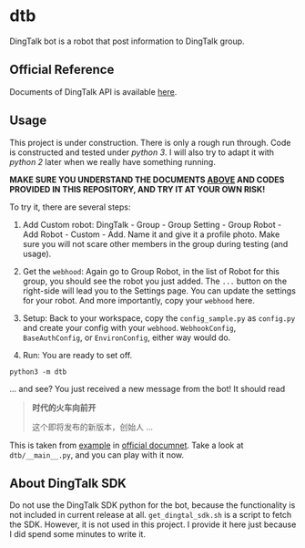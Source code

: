 # dtb

DingTalk bot is a robot that post information to DingTalk group.

## Official Reference

Documents of DingTalk API is available [here](https://open-doc.dingtalk.com/microapp/serverapi2/qf2nxq).

## Usage

This project is under construction. There is only a rough run through.
Code is constructed and tested under *python 3*.
I will also try to adapt it with *python 2* later when we really have something running.

**MAKE SURE YOU UNDERSTAND THE DOCUMENTS [ABOVE](#official-reference) AND CODES PROVIDED IN THIS REPOSITORY, AND TRY IT AT YOUR OWN RISK!**

To try it, there are several steps:

1. Add Custom robot: DingTalk - Group - Group Setting - Group Robot - Add Robot - Custom - Add. Name it and give it a profile photo. Make sure you will not scare other members in the group during testing (and usage).

2. Get the `webhood`: Again go to Group Robot, in the list of Robot for this group, you should see the robot you just added. The `...` button on the right-side will lead you to the Settings page. You can update the settings for your robot. And more importantly, copy your `webhood` here.

3. Setup: Back to your workspace, copy the `config_sample.py` as `config.py` and create your config with your `webhood`. `WebhookConfig`, `BaseAuthConfig`, or `EnvironConfig`, either way would do.

4. Run: You are ready to set off.
```
python3 -m dtb
```
... and see? You just received a new message from the bot!
It should read
> **时代的火车向前开**
>
> 这个即将发布的新版本，创始人 ...

This is taken from [example](https://open-doc.dingtalk.com/microapp/serverapi2/qf2nxq#-5) in [official documnet](https://open-doc.dingtalk.com/microapp/serverapi2/qf2nxq).
Take a look at `dtb/__main__.py`, and you can play with it now.

## About DingTalk SDK

Do not use the DingTalk SDK python for the bot, because the functionality is not included in current release at all.
`get_dingtal_sdk.sh` is a script to fetch the SDK.
However, it is not used in this project.
I provide it here just because I did spend some minutes to write it.
